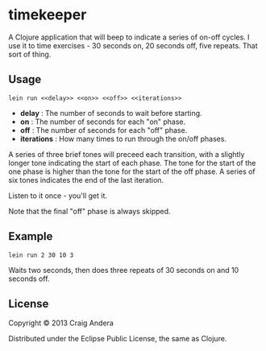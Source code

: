 # timekeeper

A Clojure application that will beep to indicate a series of on-off
cycles. I use it to time exercises - 30 seconds on, 20 seconds off,
five repeats. That sort of thing.

## Usage

`lein run <<delay>> <<on>> <<off>> <<iterations>>`

* **delay** : The number of seconds to wait before starting.
* **on** : The number of seconds for each "on" phase.
* **off** : The number of seconds for each "off" phase.
* **iterations** : How many times to run through the on/off phases.

A series of three brief tones will preceed each transition, with a
slightly longer tone indicating the start of each phase. The tone for
the start of the one phase is higher than the tone for the start of
the off phase. A series of six tones indicates the end of the last
iteration.

Listen to it once - you'll get it.

Note that the final "off" phase is always skipped.

## Example

`lein run 2 30 10 3`

Waits two seconds, then does three repeats of 30 seconds on and 10
seconds off.

## License

Copyright © 2013 Craig Andera

Distributed under the Eclipse Public License, the same as Clojure.
